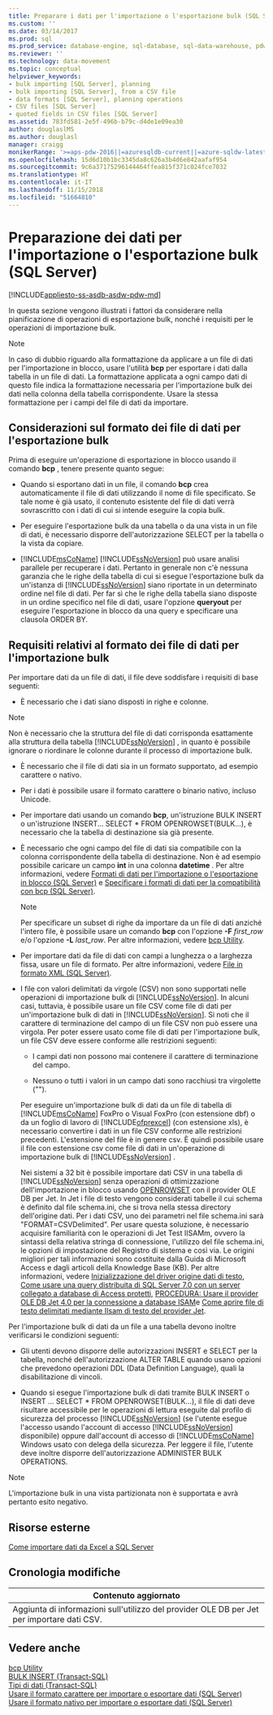 ```yaml
---
title: Preparare i dati per l'importazione o l'esportazione bulk (SQL Server) | Microsoft Docs
ms.custom: ''
ms.date: 03/14/2017
ms.prod: sql
ms.prod_service: database-engine, sql-database, sql-data-warehouse, pdw
ms.reviewer: ''
ms.technology: data-movement
ms.topic: conceptual
helpviewer_keywords:
- bulk importing [SQL Server], planning
- bulk importing [SQL Server], from a CSV file
- data formats [SQL Server], planning operations
- CSV files [SQL Server]
- quoted fields in CSV files [SQL Server]
ms.assetid: 783fd581-2e5f-496b-b79c-d4de1e09ea30
author: douglaslMS
ms.author: douglasl
manager: craigg
monikerRange: '>=aps-pdw-2016||=azuresqldb-current||=azure-sqldw-latest||>=sql-server-2016||=sqlallproducts-allversions||>=sql-server-linux-2017||=azuresqldb-mi-current'
ms.openlocfilehash: 15d6d10b1bc3345da8c626a3b4d6e842aafaf954
ms.sourcegitcommit: 9c6a37175296144464ffea815f371c024fce7032
ms.translationtype: HT
ms.contentlocale: it-IT
ms.lasthandoff: 11/15/2018
ms.locfileid: "51664810"
---
```

# <a name="prepare-data-for-bulk-export-or-import-sql-server"></a>Preparazione dei dati per l'importazione o l'esportazione bulk (SQL Server)
[!INCLUDE[appliesto-ss-asdb-asdw-pdw-md](../../includes/appliesto-ss-asdb-asdw-pdw-md.md)]

  In questa sezione vengono illustrati i fattori da considerare nella pianificazione di operazioni di esportazione bulk, nonché i requisiti per le operazioni di importazione bulk.  
  
> [!NOTE]  
>  In caso di dubbio riguardo alla formattazione da applicare a un file di dati per l'importazione in blocco, usare l'utilità **bcp** per esportare i dati dalla tabella in un file di dati. La formattazione applicata a ogni campo dati di questo file indica la formattazione necessaria per l'importazione bulk dei dati nella colonna della tabella corrispondente. Usare la stessa formattazione per i campi del file di dati da importare.  
  
## <a name="data-file-format-considerations-for-bulk-export"></a>Considerazioni sul formato dei file di dati per l'esportazione bulk  
 Prima di eseguire un'operazione di esportazione in blocco usando il comando **bcp** , tenere presente quanto segue:  
  
-   Quando si esportano dati in un file, il comando **bcp** crea automaticamente il file di dati utilizzando il nome di file specificato. Se tale nome è già usato, il contenuto esistente del file di dati verrà sovrascritto con i dati di cui si intende eseguire la copia bulk.  
  
-   Per eseguire l'esportazione bulk da una tabella o da una vista in un file di dati, è necessario disporre dell'autorizzazione SELECT per la tabella o la vista da copiare.  
  
-   [!INCLUDE[msCoName](../../includes/msconame-md.md)] [!INCLUDE[ssNoVersion](../../includes/ssnoversion-md.md)] può usare analisi parallele per recuperare i dati. Pertanto in generale non c'è nessuna garanzia che le righe della tabella di cui si esegue l'esportazione bulk da un'istanza di [!INCLUDE[ssNoVersion](../../includes/ssnoversion-md.md)] siano riportate in un determinato ordine nel file di dati. Per far sì che le righe della tabella siano disposte in un ordine specifico nel file di dati, usare l'opzione **queryout** per eseguire l'esportazione in blocco da una query e specificare una clausola ORDER BY.  
  
## <a name="data-file-format-requirements-for-bulk-import"></a>Requisiti relativi al formato dei file di dati per l'importazione bulk  
 Per importare dati da un file di dati, il file deve soddisfare i requisiti di base seguenti:  
  
-   È necessario che i dati siano disposti in righe e colonne.  
  
> [!NOTE]  
>  Non è necessario che la struttura del file di dati corrisponda esattamente alla struttura della tabella [!INCLUDE[ssNoVersion](../../includes/ssnoversion-md.md)] , in quanto è possibile ignorare o riordinare le colonne durante il processo di importazione bulk.  
  
-   È necessario che il file di dati sia in un formato supportato, ad esempio carattere o nativo.  
  
-   Per i dati è possibile usare il formato carattere o binario nativo, incluso Unicode.  
  
-   Per importare dati usando un comando **bcp**, un'istruzione BULK INSERT o un'istruzione INSERT... SELECT * FROM OPENROWSET(BULK...), è necessario che la tabella di destinazione sia già presente.  
  
-   È necessario che ogni campo del file di dati sia compatibile con la colonna corrispondente della tabella di destinazione. Non è ad esempio possibile caricare un campo **int** in una colonna **datetime** . Per altre informazioni, vedere [Formati di dati per l'importazione o l'esportazione in blocco &#40;SQL Server&#41;](../../relational-databases/import-export/data-formats-for-bulk-import-or-bulk-export-sql-server.md) e [Specificare i formati di dati per la compatibilità con bcp &#40;SQL Server&#41;](../../relational-databases/import-export/specify-data-formats-for-compatibility-when-using-bcp-sql-server.md).  
  
    > [!NOTE]  
    >  Per specificare un subset di righe da importare da un file di dati anziché l'intero file, è possibile usare un comando **bcp** con l'opzione **-F** *first_row* e/o l'opzione **-L** *last_row*. Per altre informazioni, vedere [bcp Utility](../../tools/bcp-utility.md).  
  
-   Per importare dati da file di dati con campi a lunghezza o a larghezza fissa, usare un file di formato. Per altre informazioni, vedere [File in formato XML &#40;SQL Server&#41;](../../relational-databases/import-export/xml-format-files-sql-server.md).  
  
-   I file con valori delimitati da virgole (CSV) non sono supportati nelle operazioni di importazione bulk di [!INCLUDE[ssNoVersion](../../includes/ssnoversion-md.md)]. In alcuni casi, tuttavia, è possibile usare un file CSV come file di dati per un'importazione bulk di dati in [!INCLUDE[ssNoVersion](../../includes/ssnoversion-md.md)]. Si noti che il carattere di terminazione del campo di un file CSV non può essere una virgola. Per poter essere usato come file di dati per l'importazione bulk, un file CSV deve essere conforme alle restrizioni seguenti:  
  
    -   I campi dati non possono mai contenere il carattere di terminazione del campo.  
  
    -   Nessuno o tutti i valori in un campo dati sono racchiusi tra virgolette ("").  
  
     Per eseguire un'importazione bulk di dati da un file di tabella di [!INCLUDE[msCoName](../../includes/msconame-md.md)] FoxPro o Visual FoxPro (con estensione dbf) o da un foglio di lavoro di [!INCLUDE[ofprexcel](../../includes/ofprexcel-md.md)] (con estensione xls), è necessario convertire i dati in un file CSV conforme alle restrizioni precedenti. L'estensione del file è in genere csv. È quindi possibile usare il file con estensione csv come file di dati in un'operazione di importazione bulk di [!INCLUDE[ssNoVersion](../../includes/ssnoversion-md.md)] .  
  
     Nei sistemi a 32 bit è possibile importare dati CSV in una tabella di [!INCLUDE[ssNoVersion](../../includes/ssnoversion-md.md)] senza operazioni di ottimizzazione dell'importazione in blocco usando [OPENROWSET](../../t-sql/functions/openrowset-transact-sql.md) con il provider OLE DB per Jet. In Jet i file di testo vengono considerati tabelle il cui schema è definito dal file schema.ini, che si trova nella stessa directory dell'origine dati.  Per i dati CSV, uno dei parametri nel file schema.ini sarà "FORMAT=CSVDelimited". Per usare questa soluzione, è necessario acquisire familiarità con le operazioni di Jet Test IISAMm, ovvero la sintassi della relativa stringa di connessione, l'utilizzo del file schema.ini, le opzioni di impostazione del Registro di sistema e così via.  Le origini migliori per tali informazioni sono costituite dalla Guida di Microsoft Access e dagli articoli della Knowledge Base (KB). Per altre informazioni, vedere [Inizializzazione del driver origine dati di testo](https://msdn.microsoft.com/library/office/ff834391.aspx), [Come usare una query distribuita di SQL Server 7.0 con un server collegato a database di Access protetti](https://go.microsoft.com/fwlink/?LinkId=128504), [PROCEDURA: Usare il provider OLE DB Jet 4.0 per la connessione a database ISAM](https://go.microsoft.com/fwlink/?LinkId=128505)e [Come aprire file di testo delimitati mediante IIsam di testo del provider Jet](https://go.microsoft.com/fwlink/?LinkId=128501).  
  
 Per l'importazione bulk di dati da un file a una tabella devono inoltre verificarsi le condizioni seguenti:  
  
-   Gli utenti devono disporre delle autorizzazioni INSERT e SELECT per la tabella, nonché dell'autorizzazione ALTER TABLE quando usano opzioni che prevedono operazioni DDL (Data Definition Language), quali la disabilitazione di vincoli.  
  
-   Quando si esegue l'importazione bulk di dati tramite BULK INSERT o INSERT ... SELECT * FROM OPENROWSET(BULK...), il file di dati deve risultare accessibile per le operazioni di lettura eseguite dal profilo di sicurezza del processo [!INCLUDE[ssNoVersion](../../includes/ssnoversion-md.md)] (se l'utente esegue l'accesso usando l'account di accesso [!INCLUDE[ssNoVersion](../../includes/ssnoversion-md.md)] disponibile) oppure dall'account di accesso di [!INCLUDE[msCoName](../../includes/msconame-md.md)] Windows usato con delega della sicurezza. Per leggere il file, l'utente deve inoltre disporre dell'autorizzazione ADMINISTER BULK OPERATIONS.  
  
> [!NOTE]  
>  L'importazione bulk in una vista partizionata non è supportata e avrà pertanto esito negativo.  
  
## <a name="external-resources"></a>Risorse esterne  
 [Come importare dati da Excel a SQL Server](https://support.microsoft.com/kb/321686)  
  
## <a name="change-history"></a>Cronologia modifiche  
  
|Contenuto aggiornato|  
|---------------------|  
|Aggiunta di informazioni sull'utilizzo del provider OLE DB per Jet per importare dati CSV.|  
  
## <a name="see-also"></a>Vedere anche  
 [bcp Utility](../../tools/bcp-utility.md)   
 [BULK INSERT &#40;Transact-SQL&#41;](../../t-sql/statements/bulk-insert-transact-sql.md)   
 [Tipi di dati &#40;Transact-SQL&#41;](../../t-sql/data-types/data-types-transact-sql.md)   
 [Usare il formato carattere per importare o esportare dati &#40;SQL Server&#41;](../../relational-databases/import-export/use-character-format-to-import-or-export-data-sql-server.md)   
 [Usare il formato nativo per importare o esportare dati &#40;SQL Server&#41;](../../relational-databases/import-export/use-native-format-to-import-or-export-data-sql-server.md)  
  
  
